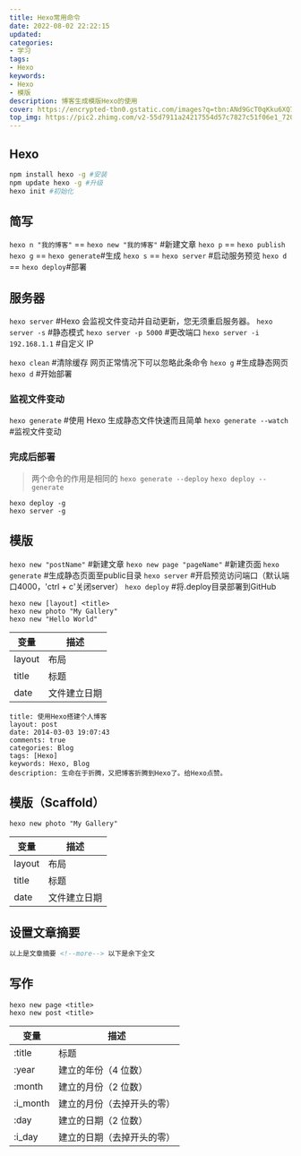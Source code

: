 ```yaml
---
title: Hexo常用命令
date: 2022-08-02 22:22:15
updated:
categories: 
- 学习
tags: 
- Hexo
keywords:
- Hexo
- 模版
description: 博客生成模版Hexo的使用
cover: https://encrypted-tbn0.gstatic.com/images?q=tbn:ANd9GcT0qKku6XQ7f1fkE34weUxpxFg6xNQTQtLc9KZ2WAdf2lFxeNphxi5h4ssE7wkqYSXDmQ0&usqp=CAU
top_img: https://pic2.zhimg.com/v2-55d7911a24217554d57c7827c51f06e1_720w.jpg?source=172ae18b
---
```


## Hexo

```bash
npm install hexo -g #安装  
npm update hexo -g #升级  
hexo init #初始化
```

## 简写

`hexo n "我的博客"` == `hexo new "我的博客"` #新建文章
`hexo p` == `hexo publish`
`hexo g` == `hexo generate`#生成
`hexo s` == `hexo server` #启动服务预览
`hexo d` == `hexo deploy`#部署

## 服务器

`hexo server` #Hexo 会监视文件变动并自动更新，您无须重启服务器。
`hexo server -s` #静态模式
`hexo server -p 5000` #更改端口
`hexo server -i 192.168.1.1` #自定义 IP

`hexo clean` #清除缓存 网页正常情况下可以忽略此条命令
`hexo g` #生成静态网页
`hexo d` #开始部署

### 监视文件变动

`hexo generate` #使用 Hexo 生成静态文件快速而且简单
`hexo generate --watch` #监视文件变动

### 完成后部署

> 两个命令的作用是相同的
> `hexo generate --deploy`
> `hexo deploy --generate`

```
hexo deploy -g
hexo server -g
```

## 模版

`hexo new "postName"` #新建文章
`hexo new page "pageName"` #新建页面
`hexo generate` #生成静态页面至public目录
`hexo server` #开启预览访问端口（默认端口4000，'ctrl + c'关闭server）
`hexo deploy` #将.deploy目录部署到GitHub

```
hexo new [layout] <title>
hexo new photo "My Gallery"
hexo new "Hello World"
```

| 变量     | 描述     |
| ------ | ------ |
| layout | 布局     |
| title  | 标题     |
| date   | 文件建立日期 |

```
title: 使用Hexo搭建个人博客
layout: post
date: 2014-03-03 19:07:43
comments: true
categories: Blog
tags: [Hexo]
keywords: Hexo, Blog
description: 生命在于折腾，又把博客折腾到Hexo了。给Hexo点赞。
```

## 模版（Scaffold）

```
hexo new photo "My Gallery"
```

| 变量     | 描述     |
| ------ | ------ |
| layout | 布局     |
| title  | 标题     |
| date   | 文件建立日期 |

## 设置文章摘要

```xml
以上是文章摘要 <!--more--> 以下是余下全文 
```

## 写作

```
hexo new page <title>
hexo new post <title>
```

| 变量       | 描述            |
| -------- | ------------- |
| :title   | 标题            |
| :year    | 建立的年份（4 位数）   |
| :month   | 建立的月份（2 位数）   |
| :i_month | 建立的月份（去掉开头的零） |
| :day     | 建立的日期（2 位数）   |
| :i_day   | 建立的日期（去掉开头的零） |

